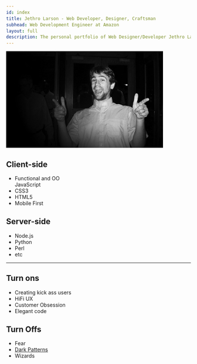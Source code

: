 ```yaml
---
id: index
title: Jethro Larson - Web Developer, Designer, Craftsman
subhead: Web Development Engineer at Amazon
layout: full
description: The personal portfolio of Web Designer/Developer Jethro Larson
---
```


<img class="Portrait" src="/images/ohYeah_small.jpg" alt="Oh Yeaaah!"/>

Client-side
---

* Functional and OO  
  JavaScript
* CSS3
* HTML5
* Mobile First

Server-side
---

* Node.js
* Python
* Perl
* etc

---

<div class="grid">
    <div class="grid-cell u-size-half">
        <h2>Turn ons</h2>
        <ul>
            <li>Creating kick ass users</li>
            <li>HiFi UX</li>
            <li>Customer Obsession</li>
            <li>Elegant code</li>
        </ul>
    </div>
    <div class="grid-cell u-size-half">
        <h2>Turn Offs</h2>
        <ul>
            <li>Fear</li>
            <li><a href="http://darkpatterns.org">Dark Patterns</a></li>
            <li>Wizards</li>
        </ul>
    </div>
</div>
